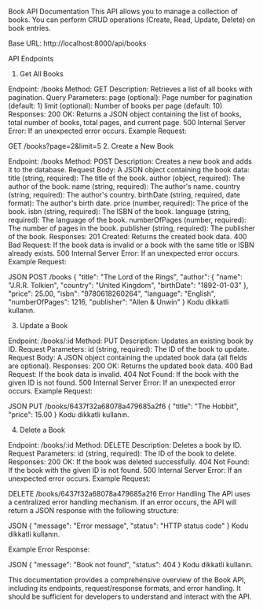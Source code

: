 Book API Documentation
This API allows you to manage a collection of books. You can perform CRUD operations (Create, Read, Update, Delete) on book entries.

Base URL: http://localhost:8000/api/books

API Endpoints

1. Get All Books

Endpoint: /books
Method: GET
Description: Retrieves a list of all books with pagination.
Query Parameters:
page (optional): Page number for pagination (default: 1)
limit (optional): Number of books per page (default: 10)
Responses:
200 OK: Returns a JSON object containing the list of books, total number of books, total pages, and current page.
500 Internal Server Error: If an unexpected error occurs.
Example Request:

GET /books?page=2&limit=5 2. Create a New Book

Endpoint: /books
Method: POST
Description: Creates a new book and adds it to the database.
Request Body: A JSON object containing the book data:
title (string, required): The title of the book.
author (object, required): The author of the book.
name (string, required): The author's name.
country (string, required): The author's country.
birthDate (string, required, date format): The author's birth date.
price (number, required): The price of the book.
isbn (string, required): The ISBN of the book.
language (string, required): The language of the book.
numberOfPages (number, required): The number of pages in the book.
publisher (string, required): The publisher of the book.
Responses:
201 Created: Returns the created book data.
400 Bad Request: If the book data is invalid or a book with the same title or ISBN already exists.
500 Internal Server Error: If an unexpected error occurs.
Example Request:

JSON
POST /books
{
"title": "The Lord of the Rings",
"author": {
"name": "J.R.R. Tolkien",
"country": "United Kingdom",
"birthDate": "1892-01-03"
},
"price": 25.00,
"isbn": "9780618260264",
"language": "English",
"numberOfPages": 1216,
"publisher": "Allen & Unwin"
}
Kodu dikkatli kullanın.

3. Update a Book

Endpoint: /books/:id
Method: PUT
Description: Updates an existing book by ID.
Request Parameters:
id (string, required): The ID of the book to update.
Request Body: A JSON object containing the updated book data (all fields are optional).
Responses:
200 OK: Returns the updated book data.
400 Bad Request: If the book data is invalid.
404 Not Found: If the book with the given ID is not found.
500 Internal Server Error: If an unexpected error occurs.
Example Request:

JSON
PUT /books/6437f32a68078a479685a2f6
{
"title": "The Hobbit",
"price": 15.00
}
Kodu dikkatli kullanın.

4. Delete a Book

Endpoint: /books/:id
Method: DELETE
Description: Deletes a book by ID.
Request Parameters:
id (string, required): The ID of the book to delete.
Responses:
200 OK: If the book was deleted successfully.
404 Not Found: If the book with the given ID is not found.
500 Internal Server Error: If an unexpected error occurs.
Example Request:

DELETE /books/6437f32a68078a479685a2f6
Error Handling
The API uses a centralized error handling mechanism. If an error occurs, the API will return a JSON response with the following structure:

JSON
{
"message": "Error message",
"status": "HTTP status code"
}
Kodu dikkatli kullanın.

Example Error Response:

JSON
{
"message": "Book not found",
"status": 404
}
Kodu dikkatli kullanın.

This documentation provides a comprehensive overview of the Book API, including its endpoints, request/response formats, and error handling. It should be sufficient for developers to understand and interact with the API.
